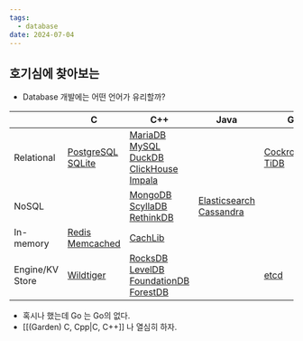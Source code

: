 ```yaml
---
tags:
  - database
date: 2024-07-04
---
```

## 호기심에 찾아보는

- Database 개발에는 어떤 언어가 유리할까?

|                 | C                                                                                                | C++                                                                                                                                                                                                                                                  | Java                                                                                                          | Go                                                                                                 |
| --------------- | ------------------------------------------------------------------------------------------------ | ---------------------------------------------------------------------------------------------------------------------------------------------------------------------------------------------------------------------------------------------------- | ------------------------------------------------------------------------------------------------------------- | -------------------------------------------------------------------------------------------------- |
| Relational      | [PostgreSQL](https://github.com/postgres/postgres)<br>[SQLite](https://github.com/sqlite/sqlite) | [MariaDB](https://github.com/MariaDB/server)<br>[MySQL](https://github.com/mysql/mysql-server)<br>[DuckDB](https://github.com/duckdb/duckdb)<br>[ClickHouse](https://github.com/ClickHouse/ClickHouse)<br>[Impala](https://github.com/apache/impala) |                                                                                                               | [CockroachDB](https://github.com/cockroachdb/cockroach)<br>[TiDB](https://github.com/pingcap/tidb) |
| NoSQL           |                                                                                                  | [MongoDB](https://github.com/mongodb/mongo)<br>[ScyllaDB](https://github.com/scylladb/scylladb)<br>[RethinkDB](https://github.com/rethinkdb/rethinkdb)                                                                                               | [Elasticsearch](https://github.com/elastic/elasticsearch)<br>[Cassandra](https://github.com/apache/cassandra) |                                                                                                    |
| In-memory       | [Redis](https://github.com/redis/redis)<br>[Memcached](https://github.com/memcached/memcached)   | [CachLib](https://github.com/facebook/CacheLib)                                                                                                                                                                                                      |                                                                                                               |                                                                                                    |
| Engine/KV Store | [Wildtiger](https://github.com/wiredtiger/wiredtiger)                                            | [RocksDB](https://github.com/facebook/rocksdb)<br>[LevelDB](https://github.com/google/leveldb)<br>[FoundationDB](https://github.com/apple/foundationdb)<br>[ForestDB](https://github.com/couchbase/forestdb)                                         |                                                                                                               | [etcd](https://github.com/etcd-io/etcd)                                                            |

- 혹시나 했는데 Go 는 Go의 없다.
- [[(Garden) C, Cpp|C, C++]] 나 열심히 하자.